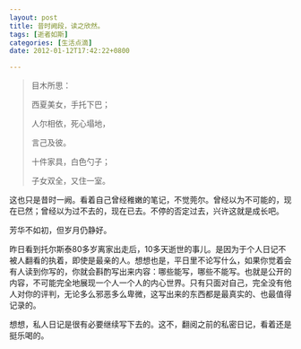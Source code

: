 ```yaml
---
layout: post
title: 昔时阙段，读之欣然。
tags: [逝者如斯]
categories: [生活点滴]
date: 2012-01-12T17:42:22+0800

---
```


> 目木所思：
>
> 西夏美女，手托下巴；
>
> 人尔相依，死心塌地，
>
> 言己及彼。
>
> 十件家具，白色勺子；
>
> 子女双全，又住一室。

这也只是昔时一阙。看着自己曾经稚嫩的笔记，不觉莞尔。曾经以为不可能的，现在已然；曾经以为过不去的，现在已去。不停的否定过去，兴许这就是成长吧。

芳华不如初，但岁月仍静好。

昨日看到托尔斯泰80多岁离家出走后，10多天逝世的事儿。是因为于个人日记不被人翻看的执着，即使是最亲的人。想想也是，平日里不论写什么，如果你觉着会有人读到你写的，你就会斟酌写出来内容：哪些能写，哪些不能写。也就是公开的内容，不可能完全地展现一个人一个人的内心世界。只有只面对自己，完全没有他人对你的评判，无论多么邪恶多么卑微，这写出来的东西都是最真实的、也最值得记录的。

想想，私人日记是很有必要继续写下去的。这不，翻阅之前的私密日记，看着还是挺乐喝的。
